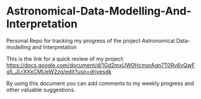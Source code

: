 # Astronomical-Data-Modelling-And-Interpretation
Personal Repo for tracking my progress of the project Astronomical Data-modelling and Interpretation

This is the link for a quick review of my project: 
https://docs.google.com/document/d/1Gd2mxUW0HcmorAqn7T0Rv6vQwFg5_JLrXXxCMUeW2zg/edit?usp=drivesdk

By using this document you can add comments to my weekly progress and other valuable suggestions.
